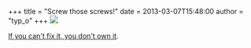 +++
title = "Screw those screws!"
date = 2013-03-07T15:48:00
author = "typ_o"
+++
[![](https://flipdot.org/blog/uploads/void_warranties.jpg)](http://cacher.dozuki.net/static/images/manifesto/ifixit_manifesto_1650x2550.jpg)  
  
[If you can't fix it, you don't own
it](http://cacher.dozuki.net/static/images/manifesto/ifixit_manifesto_1650x2550.jpg).
